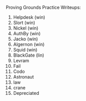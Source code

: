 Proving Grounds Practice Writeups:

1. Helpdesk (win)
2. Slort (win)
3. Nickel (win)
4. AuthBy (win)
5. Jacko (win)
6. Algernon (win)
7. Squid (win)
8. BlackGate (lin)
9. Levram
10. Fail
11. Codo
12. Astronaut
13. law
14. crane
15. Depreciated
